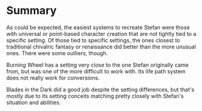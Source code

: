 <!--
 Copyright 2024 David Terhune. All rights reserved.
-->

# Summary

As could be expected, the easiest systems to recreate Stefan were those with universal or point-based character creation that are not tightly tied to a specific setting. Of those tied to specific settings, the ones closest to traditional chivalric fantasy or renaissance did better than the more unusual ones. There were some outliers, though.

Burning Wheel has a setting very close to the one Stefan originally came from, but was one of the more difficult to work with. Its life path system does not really work for conversions.

Blades in the Dark did a good job despite the setting differences, but that's mostly due to its setting conceits matching pretty closely with Stefan's situation and abilities.
